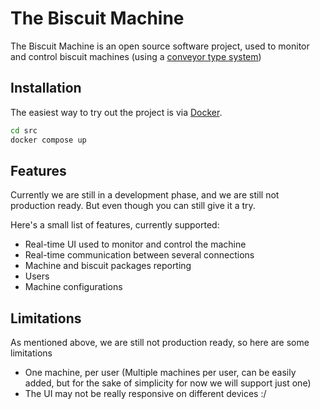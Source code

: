 # The Biscuit Machine

The Biscuit Machine is an open source software project, used to monitor and control biscuit machines (using a [conveyor type system](https://en.wikipedia.org/wiki/Conveyor_system))

## Installation

The easiest way to try out the project is via [Docker](https://www.docker.com/).

```bash
cd src
docker compose up
```

## Features

Currently we are still in a development phase, and we are still not production ready.
But even though you can still give it a try.

Here's a small list of features, currently supported:

- Real-time UI used to monitor and control the machine
- Real-time communication between several connections
- Machine and biscuit packages reporting
- Users
- Machine configurations

## Limitations

As mentioned above, we are still not production ready, so here are some limitations

- One machine, per user (Multiple machines per user, can be easily added, but for the sake of simplicity for now we will support just one)
- The UI may not be really responsive on different devices :/
